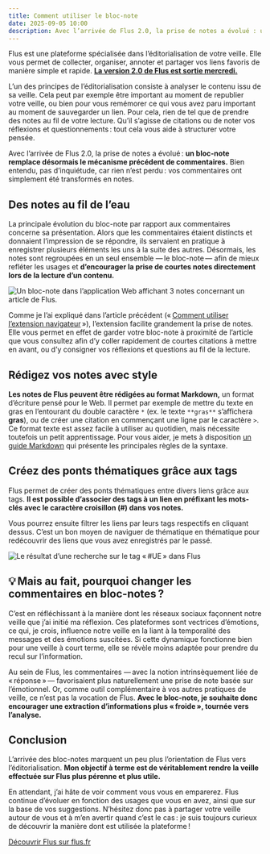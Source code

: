 ```yaml
---
title: Comment utiliser le bloc-note
date: 2025-09-05 10:00
description: Avec l’arrivée de Flus 2.0, la prise de notes a évolué : un bloc-note remplace désormais le mécanisme précédent de commentaires.
---
```


Flus est une plateforme spécialisée dans l’éditorialisation de votre veille.
Elle vous permet de collecter, organiser, annoter et partager vos liens favoris de manière simple et rapide.
**[La version 2.0 de Flus est sortie mercredi.](flus-deux-point-zero.html)**

L’un des principes de l’éditorialisation consiste à analyser le contenu issu de sa veille.
Cela peut par exemple être important au moment de republier votre veille, ou bien pour vous remémorer ce qui vous avez paru important au moment de sauvegarder un lien.
Pour cela, rien de tel que de prendre des notes au fil de votre lecture.
Qu’il s’agisse de citations ou de noter vos réflexions et questionnements : tout cela vous aide à structurer votre pensée.

Avec l’arrivée de Flus 2.0, la prise de notes a évolué : **un bloc-note remplace désormais le mécanisme précédent de commentaires.**
Bien entendu, pas d’inquiétude, car rien n’est perdu : vos commentaires ont simplement été transformés en notes.

## Des notes au fil de l’eau

La principale évolution du bloc-note par rapport aux commentaires concerne sa présentation.
Alors que les commentaires étaient distincts et donnaient l’impression de se répondre, ils servaient en pratique à enregistrer plusieurs éléments les uns à la suite des autres.
Désormais, les notes sont regroupées en un seul ensemble — le bloc-note — afin de mieux refléter les usages et **d’encourager la prise de courtes notes directement lors de la lecture d’un contenu.**

<div class="panel panel--rounded panel--grey">
    <img class="illustration" src="images/flus-bloc-note.webp" alt="Un bloc-note dans l’application Web affichant 3 notes concernant un article de Flus.">
</div>

Comme je l’ai expliqué dans l’article précédent (« [Comment utiliser l’extension navigateur](comment-utiliser-l-extension-navigateur.html) »), l’extension facilite grandement la prise de notes.
Elle vous permet en effet de garder votre bloc-note à proximité de l’article que vous consultez afin d’y coller rapidement de courtes citations à mettre en avant, ou d’y consigner vos réflexions et questions au fil de la lecture.

## Rédigez vos notes avec style

**Les notes de Flus peuvent être rédigées au format Markdown,** un format d’écriture pensé pour le Web.
Il permet par exemple de mettre du texte en gras en l’entourant du double caractère `*` (ex. le texte `**gras**` s’affichera **gras**), ou de créer une citation en commençant une ligne par le caractère `>`.
Ce format texte est assez facile à utiliser au quotidien, mais nécessite toutefois un petit apprentissage.
Pour vous aider, je mets à disposition [un guide Markdown](https://flus.fr/markdown) qui présente les principales règles de la syntaxe.

## Créez des ponts thématiques grâce aux tags

Flus permet de créer des ponts thématiques entre divers liens grâce aux tags.
**Il est possible d’associer des tags à un lien en préfixant les mots-clés avec le caractère croisillon (#) dans vos notes.**

Vous pourrez ensuite filtrer les liens par leurs tags respectifs en cliquant dessus.
C’est un bon moyen de naviguer de thématique en thématique pour redécouvrir des liens que vous avez enregistrés par le passé.

<div class="panel panel--rounded panel--grey">
    <img class="illustration" src="images/flus-tags2.webp" alt="Le résultat d’une recherche sur le tag « #UE » dans Flus">
</div>

## 💡 Mais au fait, pourquoi changer les commentaires en bloc-notes ?

C’est en réfléchissant à la manière dont les réseaux sociaux façonnent notre veille que j’ai initié ma réflexion.
Ces plateformes sont vectrices d’émotions, ce qui, je crois, influence notre veille en la liant à la temporalité des messages et des émotions suscitées.
Si cette dynamique fonctionne bien pour une veille à court terme, elle se révèle moins adaptée pour prendre du recul sur l’information.

Au sein de Flus, les commentaires — avec la notion intrinsèquement liée de « réponse » — favorisaient plus naturellement une prise de note basée sur l’émotionnel.
Or, comme outil complémentaire à vos autres pratiques de veille, ce n’est pas la vocation de Flus.
**Avec le bloc-note, je souhaite donc encourager une extraction d’informations plus « froide », tournée vers l’analyse.**

## Conclusion

L’arrivée des bloc-notes marquent un peu plus l’orientation de Flus vers l’éditorialisation.
**Mon objectif à terme est de véritablement rendre la veille effectuée sur Flus plus pérenne et plus utile.**

En attendant, j’ai hâte de voir comment vous vous en emparerez.
Flus continue d’évoluer en fonction des usages que vous en avez, ainsi que sur la base de vos suggestions.
N’hésitez donc pas à partager votre veille autour de vous et à m’en avertir quand c’est le cas : je suis toujours curieux de découvrir la manière dont est utilisée la plateforme !

<p class="text--center">
    <a class="button button--primary" href="https://flus.fr">
        Découvrir Flus sur flus.fr
    </a>
</p>
